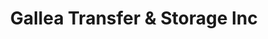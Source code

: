 ---
title: "Gallea Transfer & Storage Inc"
url: /owatonna/gallea-transfer-und-storage-inc/
shop: Mieten
---